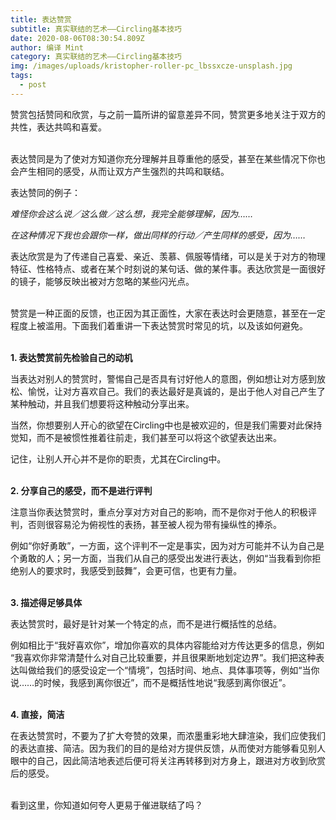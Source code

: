 ```yaml
---
title: 表达赞赏
subtitle: 真实联结的艺术——Circling基本技巧
date: 2020-08-06T08:30:54.809Z
author: 编译 Mint
category: 真实联结的艺术——Circling基本技巧
img: /images/uploads/kristopher-roller-pc_lbssxcze-unsplash.jpg
tags:
  - post
---
```

赞赏包括赞同和欣赏，与之前一篇所讲的留意差异不同，赞赏更多地关注于双方的共性，表达共鸣和喜爱。

\
表达赞同是为了使对方知道你充分理解并且尊重他的感受，甚至在某些情况下你也会产生相同的感受，从而让双方产生强烈的共鸣和联结。

表达赞同的例子：

*难怪你会这么说／这么做／这么想，我完全能够理解，因为……*

*在这种情况下我也会跟你一样，做出同样的行动／产生同样的感受，因为……*

表达欣赏是为了传递自己喜爱、亲近、羡慕、佩服等情绪，可以是关于对方的物理特征、性格特点、或者在某个时刻说的某句话、做的某件事。表达欣赏是一面很好的镜子，能够反映出被对方忽略的某些闪光点。

\
赞赏是一种正面的反馈，也正因为其正面性，大家在表达时会更随意，甚至在一定程度上被滥用。下面我们着重讲一下表达赞赏时常见的坑，以及该如何避免。

\
**1. 表达赞赏前先检验自己的动机**

当表达对别人的赞赏时，警惕自己是否具有讨好他人的意图，例如想让对方感到放松、愉悦，让对方喜欢自己。我们的表达最好是真诚的，是出于他人对自己产生了某种触动，并且我们想要将这种触动分享出来。

当然，你想要别人开心的欲望在Circling中也是被欢迎的，但是我们需要对此保持觉知，而不是被惯性推着往前走，我们甚至可以将这个欲望表达出来。

记住，让别人开心并不是你的职责，尤其在Circling中。

\
**2. 分享自己的感受，而不是进行评判**

注意当你表达赞赏时，重点分享对方对自己的影响，而不是你对于他人的积极评判，否则很容易沦为俯视性的表扬，甚至被人视为带有操纵性的捧杀。

例如“你好勇敢”，一方面，这个评判不一定是事实，因为对方可能并不认为自己是个勇敢的人；另一方面，当我们从自己的感受出发进行表达，例如“当我看到你拒绝别人的要求时，我感受到鼓舞”，会更可信，也更有力量。

\
**3. 描述得足够具体**

表达赞赏时，最好是针对某一个特定的点，而不是进行概括性的总结。

例如相比于“我好喜欢你”，增加你喜欢的具体内容能给对方传达更多的信息，例如 “我喜欢你非常清楚什么对自己比较重要，并且很果断地划定边界”。我们把这种表达叫做给我们的感受设定一个“情境”，包括时间、地点、具体事项等，例如“当你说……的时候，我感到离你很近”，而不是概括性地说“我感到离你很近”。

\
**4. 直接，简洁**

在表达赞赏时，不要为了扩大夸赞的效果，而浓墨重彩地大肆渲染，我们应使我们的表达直接、简洁。因为我们的目的是给对方提供反馈，从而使对方能够看见别人眼中的自己，因此简洁地表述后便可将关注再转移到对方身上，跟进对方收到欣赏后的感受。

\
看到这里，你知道如何夸人更易于催进联结了吗？